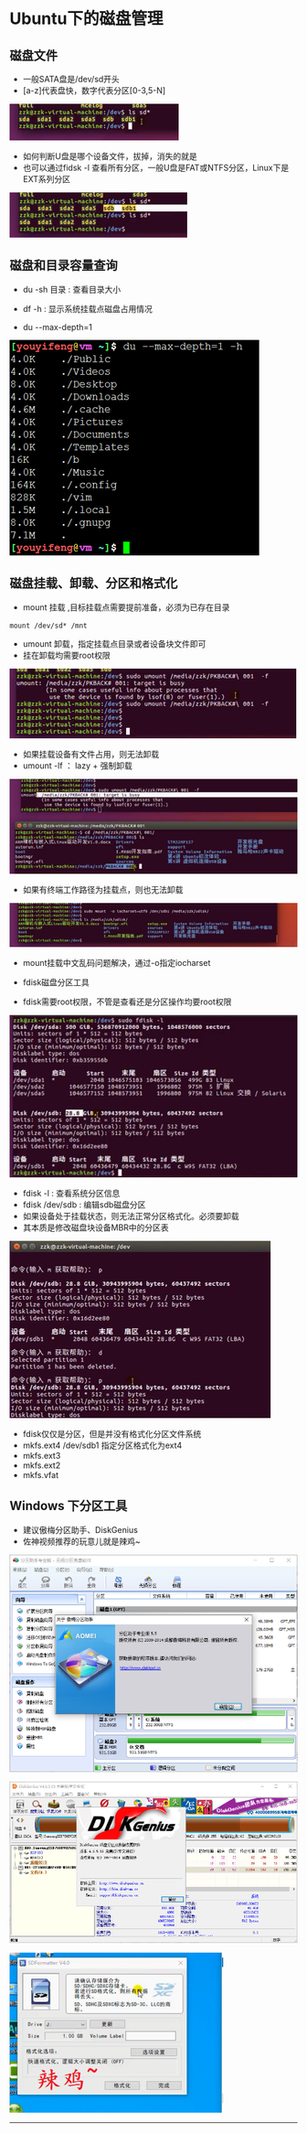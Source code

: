 # Ubuntu下的磁盘管理

## 磁盘文件

* 一般SATA盘是/dev/sd开头
* [a-z]代表盘快，数字代表分区[0-3,5-N]

![20200412_121710_74](image/20200412_121710_74.png)

* 如何判断U盘是哪个设备文件，拔掉，消失的就是
* 也可以通过fidsk -l 查看所有分区，一般U盘是FAT或NTFS分区，Linux下是EXT系列分区

![20200412_121930_74](image/20200412_121930_74.png)

## 磁盘和目录容量查询

* du -sh 目录 : 查看目录大小
* df -h : 显示系统挂载点磁盘占用情况

* du --max-depth=1

![20200412_162643_46](image/20200412_162643_46.png)

## 磁盘挂载、卸载、分区和格式化

* mount 挂载 ,目标挂载点需要提前准备，必须为已存在目录


```
mount /dev/sd* /mnt
```

* umount 卸载，指定挂载点目录或者设备块文件即可
* 挂在卸载均需要root权限


![20200412_162916_87](image/20200412_162916_87.png)

* 如果挂载设备有文件占用，则无法卸载
* umount -lf ： lazy + 强制卸载

![20200412_163024_91](image/20200412_163024_91.png)

* 如果有终端工作路径为挂载点，则也无法卸载

![20200412_163318_13](image/20200412_163318_13.png)


* mount挂载中文乱码问题解决，通过-o指定iocharset

* fdisk磁盘分区工具
* fdisk需要root权限，不管是查看还是分区操作均要root权限

![20200412_163445_40](image/20200412_163445_40.png)


* fdisk -l : 查看系统分区信息
* fdisk /dev/sdb : 编辑sdb磁盘分区
* 如果设备处于挂载状态，则无法正常分区格式化。必须要卸载
* 其本质是修改磁盘块设备MBR中的分区表

![20200412_163550_14](image/20200412_163550_14.png)

* fdisk仅仅是分区，但是并没有格式化分区文件系统
* mkfs.ext4 /dev/sdb1 指定分区格式化为ext4
* mkfs.ext3
* mkfs.ext2
* mkfs.vfat


## Windows 下分区工具

* 建议傲梅分区助手、DiskGenius
* 佐神视频推荐的玩意儿就是辣鸡~

![20200412_164152_11](image/20200412_164152_11.png)

![20200412_164351_32](image/20200412_164351_32.png)

![20200412_164252_27](image/20200412_164252_27.png)




----
